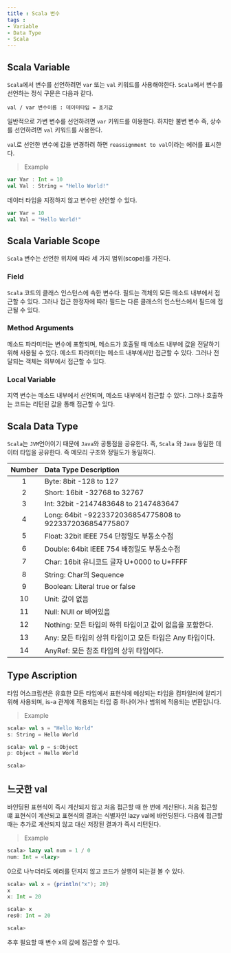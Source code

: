 ```yaml
---
title : Scala 변수
tags :
- Variable
- Data Type
- Scala
---
```


## Scala Variable

`Scala`에서 변수를 선언하려면 `var` 또는 `val` 키워드를 사용해야한다. `Scala`에서 변수를 선언하는 정식 구문은 다음과 같다.

```
val / var 변수이름 : 데이터타입 = 초기값
```

일반적으로 가변 변수를 선언하려면 `var` 키워드를 이용한다. 하지만 불변 변수 즉, 상수를 선언하려면 `val` 키워드를 사용한다.

`val`로 선언한 변수에 값을 변경하려 하면 `reassignment to val`이라는 에러를 표시한다.

> Example

```scala
var Var : Int = 10
val Val : String = "Hello World!"
```

데이터 타입을 지정하지 않고 변수만 선언할 수 있다.

```scala
var Var = 10
val Val = "Hello World!"
```

## Scala Variable Scope

`Scala` 변수는 선언한 위치에 따라 세 가지 범위(scope)를 가진다.

### Field

`Scala` 코드의 클래스 인스턴스에 속한 변수다. 필드는 객체의 모든 메소드 내부에서 접근할 수 있다. 그러나 접근 한정자에 따라 필드는 다른 클래스의 인스턴스에서 필드에 접근될 수 있다.

### Method Arguments

메소드 파라미터는 변수에 포함되며, 메소드가 호출될 때 메소드 내부에 값을 전달하기 위해 사용될 수 있다. 메소드 파라미터는 메소드 내부에서만 접근할 수 있다. 그러나 전달되는 객체는 외부에서 접근할 수 있다.

### Local Variable

지역 변수는 메소드 내부에서 선언되며, 메소드 내부에서 접근할 수 있다. 그러나 호출하는 코드는 리턴된 값을 통해 접근할 수 있다.

## Scala Data Type

`Scala`는 `JVM`언어이기 때문에 `Java`와 공통점을 공유한다. 즉, `Scala` 와 `Java` 동일한 데이터 타입을 공유한다. 즉 메모리 구조와 정밀도가 동일하다.

|Number|Data Type Description|
|:------:|:---------|
|1|Byte: 8bit -128 to 127|
|2|Short: 16bit -32768 to 32767|
|3|Int: 32bit -2147483648 to 2147483647|
|4|Long: 64bit -9223372036854775808 to 9223372036854775807|
|5|Float: 32bit IEEE 754 단정밀도 부동소수점|
|6|Double: 64bit IEEE 754 배정밀도 부동소수점|
|7|Char: 16bit 유니코드 글자 U+0000 to U+FFFF|
|8|String: Char의 Sequence|
|9|Boolean: Literal true or false|
|10|Unit: 값이 없음|
|11|Null: NUll or 비어있음|
|12|Nothing: 모든 타입의 하위 타입이고 값이 없음을 포함한다.|
|13|Any: 모든 타입의 상위 타입이고 모든 타입은 Any 타입이다.|
|14|AnyRef: 모든 참조 타입의 상위 타입이다.|

## Type Ascription

타입 어스크립션은 유효한 모든 타입에서 표현식에 예상되는 타입을 컴파일러에 알리기 위해 사용되며, is-a 관계에 적용되는 타입 중 하나이거나 범위에 적용되는 변환입니다.

> Example

```scala
scala> val s = "Hello World"
s: String = Hello World

scala> val p = s:Object
p: Object = Hello World

scala>
```

## 느긋한 val

바인딩된 표현식이 즉시 계산되지 않고 처음 접근할 때 한 번에 계산된다. 처음 접근할 떄 표현식이 계산되고 표현식의 결과는 식별자인 lazy val에 바인딩된다. 다음에 접근할 때는 추가로 계산되지 않고 대신 저장된 결과가 즉시 리턴된다.

> Example

```scala
scala> lazy val num = 1 / 0
num: Int = <lazy>
```

0으로 나누더라도 에러를 던지지 않고 코드가 실행이 되는걸 볼 수 있다.

```scala
scala> val x = {println("x"); 20}
x
x: Int = 20

scala> x
res0: Int = 20

scala>
```

추후 필요할 때 변수 x의 값에 접근할 수 있다.